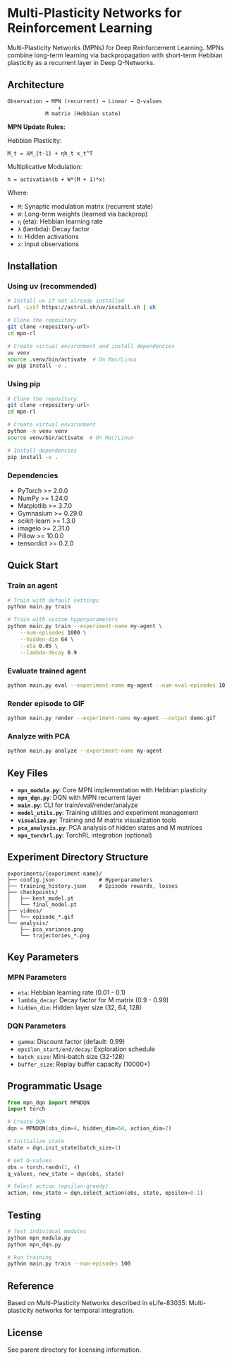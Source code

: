 # Multi-Plasticity Networks for Reinforcement Learning

Multi-Plasticity Networks (MPNs) for Deep Reinforcement Learning. MPNs combine long-term learning via backpropagation with short-term Hebbian plasticity as a recurrent layer in Deep Q-Networks.

## Architecture

```
Observation → MPN (recurrent) → Linear → Q-values
                ↓
            M matrix (Hebbian state)
```

**MPN Update Rules:**

Hebbian Plasticity:
```
M_t = λM_{t-1} + ηh_t x_t^T
```

Multiplicative Modulation:
```
h = activation(b + W*(M + 1)*x)
```

Where:
- `M`: Synaptic modulation matrix (recurrent state)
- `W`: Long-term weights (learned via backprop)
- `η` (eta): Hebbian learning rate
- `λ` (lambda): Decay factor
- `h`: Hidden activations
- `x`: Input observations

## Installation

### Using uv (recommended)

```bash
# Install uv if not already installed
curl -LsSf https://astral.sh/uv/install.sh | sh

# Clone the repository
git clone <repository-url>
cd mpn-rl

# Create virtual environment and install dependencies
uv venv
source .venv/bin/activate  # On Mac/Linux
uv pip install -e .
```

### Using pip

```bash
# Clone the repository
git clone <repository-url>
cd mpn-rl

# Create virtual environment
python -m venv venv
source venv/bin/activate  # On Mac/Linux

# Install dependencies
pip install -e .
```

### Dependencies

- PyTorch >= 2.0.0
- NumPy >= 1.24.0
- Matplotlib >= 3.7.0
- Gymnasium >= 0.29.0
- scikit-learn >= 1.3.0
- imageio >= 2.31.0
- Pillow >= 10.0.0
- tensordict >= 0.2.0

## Quick Start

### Train an agent

```bash
# Train with default settings
python main.py train

# Train with custom hyperparameters
python main.py train --experiment-name my-agent \
    --num-episodes 1000 \
    --hidden-dim 64 \
    --eta 0.05 \
    --lambda-decay 0.9
```

### Evaluate trained agent

```bash
python main.py eval --experiment-name my-agent --num-eval-episodes 10
```

### Render episode to GIF

```bash
python main.py render --experiment-name my-agent --output demo.gif
```

### Analyze with PCA

```bash
python main.py analyze --experiment-name my-agent
```

## Key Files

- **`mpn_module.py`**: Core MPN implementation with Hebbian plasticity
- **`mpn_dqn.py`**: DQN with MPN recurrent layer
- **`main.py`**: CLI for train/eval/render/analyze
- **`model_utils.py`**: Training utilities and experiment management
- **`visualize.py`**: Training and M matrix visualization tools
- **`pca_analysis.py`**: PCA analysis of hidden states and M matrices
- **`mpn_torchrl.py`**: TorchRL integration (optional)

## Experiment Directory Structure

```
experiments/{experiment-name}/
├── config.json              # Hyperparameters
├── training_history.json    # Episode rewards, losses
├── checkpoints/
│   ├── best_model.pt
│   └── final_model.pt
├── videos/
│   └── episode_*.gif
└── analysis/
    ├── pca_variance.png
    └── trajectories_*.png
```

## Key Parameters

### MPN Parameters
- `eta`: Hebbian learning rate (0.01 - 0.1)
- `lambda_decay`: Decay factor for M matrix (0.9 - 0.99)
- `hidden_dim`: Hidden layer size (32, 64, 128)

### DQN Parameters
- `gamma`: Discount factor (default: 0.99)
- `epsilon_start/end/decay`: Exploration schedule
- `batch_size`: Mini-batch size (32-128)
- `buffer_size`: Replay buffer capacity (10000+)

## Programmatic Usage

```python
from mpn_dqn import MPNDQN
import torch

# Create DQN
dqn = MPNDQN(obs_dim=4, hidden_dim=64, action_dim=2)

# Initialize state
state = dqn.init_state(batch_size=1)

# Get Q-values
obs = torch.randn(1, 4)
q_values, new_state = dqn(obs, state)

# Select action (epsilon-greedy)
action, new_state = dqn.select_action(obs, state, epsilon=0.1)
```

## Testing

```bash
# Test individual modules
python mpn_module.py
python mpn_dqn.py

# Run training
python main.py train --num-episodes 100
```

## Reference

Based on Multi-Plasticity Networks described in eLife-83035: Multi-plasticity networks for temporal integration.

## License

See parent directory for licensing information.

